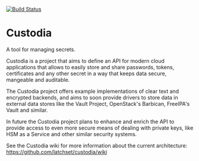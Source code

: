 [![Build Status](https://travis-ci.org/latchset/custodia.svg?branch=master)](https://travis-ci.org/latchset/custodia)

Custodia
========

A tool for managing secrets.


Custodia is a project that aims to define an API for modern cloud applications
that allows to easily store and share passwords, tokens, certificates and any
other secret in a way that keeps data secure, mangeable and auditable.

The Custodia project offers example implementations of clear text and encrypted
backends, and aims to soon provide drivers to store data in external data
stores like the Vault Project, OpenStack's Barbican, FreeIPA's Vault and
similar.

In future the Custodia project plans to enhance and enrich the API to provide
access to even more secure means of dealing with private keys, like HSM as a
Service and other similar security systems.

See the Custodia wiki for more information about the current architecture:
https://github.com/latchset/custodia/wiki
